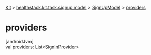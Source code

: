 
[Kit](../../../kit.html) > [healthstack.kit.task.signup.model](../index.html) > [SignUpModel](index.html) > [providers](providers.html)



# providers



[androidJvm]\
val [providers](providers.html): [List](https://kotlinlang.org/api/latest/jvm/stdlib/kotlin.collections/-list/index.html)&lt;[SignInProvider](../../healthstack.kit.auth/-sign-in-provider/index.html)&gt;




